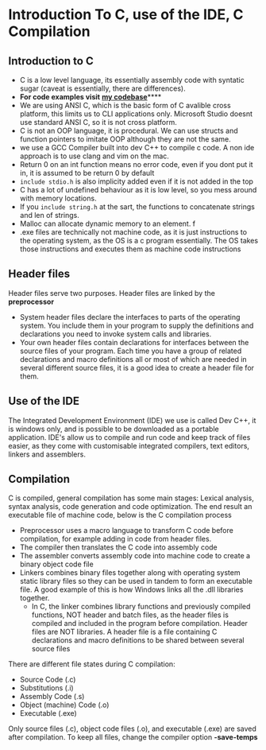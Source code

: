 # Introduction To C, use of the IDE, C Compilation

## Introduction to C

* C is a low level language, its essentially assembly code with syntatic sugar \(caveat is essentially, there are differences\).
* **For code examples visit** [**my codebase**](https://adnantech.gitbook.io/code/code/c/)\*\*\*\*
* We are using ANSI C, which is the basic form of C avalible cross platform, this limits us to CLI applications only. Microsoft Studio doesnt use standard ANSI C, so it is not cross platform. 
* C is not an OOP language, it is procedural. We can use structs and function pointers to imitate OOP although they are not the same.
* we use a GCC Compiler built into dev C++ to compile c code. A non ide approach is to use clang and vim on the mac. 
* Return 0 on an int function means no error code, even if you dont put it in, it is assumed to be return 0 by default 
* `include stdio.h` is also implicity added even if it is not added in the top
* C has a lot of undefined behaviour as it is low level, so you mess around with memory locations.
* If you `include string.h` at the sart, the functions to concatenate strings and len of strings.
* Malloc can allocate dynamic memory to an element. f
* .exe files are technically not machine code, as it is just instructions to the operating system, as the OS is a c program essentially. The OS takes those instructions and executes them as machine code instructions

## Header files

Header files serve two purposes. Header files are linked by the **preprocessor**

*  System header files declare the interfaces to parts of the operating system. You include them in your program to supply the definitions and declarations you need to invoke system calls and libraries.
* Your own header files contain declarations for interfaces between the source files of your program. Each time you have a group of related declarations and macro definitions all or most of which are needed in several different source files, it is a good idea to create a header file for them.

## Use of the IDE

The Integrated Development Environment \(IDE\) we use is called Dev C++, it is windows only, and is possible to be downloaded as a portable application. IDE's allow us to compile and run code and keep track of files easier, as they come with customisable integrated compilers, text editors, linkers and assemblers.

## Compilation

C is compiled, general compilation has some main stages: Lexical analysis, syntax analysis, code generation and code optimization. The end result an executable file of machine code, below is the C compilation process

* Preprocessor uses a macro language to transform C code before compilation, for example adding in code from header files.
* The compiler then translates the C code into assembly code
* The assembler converts assembly code into machine code to create a binary object code file
* Linkers combines binary files together along with operating system static library files so they can be used in tandem to form an executable file. A good example of this is how Windows links all the .dll libraries together.
  * In C, the linker combines library functions and previously compiled functions, NOT header and batch files, as the header files is compiled and included in the program before compilation. Header files are NOT libraries.  A header file is a file containing C declarations and macro definitions to be shared between several source files

There are different file states during C compilation:

* Source Code \(.c\)
* Substitutions \(.i\)
* Assembly Code \(.s\)
* Object \(machine\) Code \(.o\)
* Executable \(.exe\)

Only source files \(.c\), object code files \(.o\), and executable \(.exe\) are saved after compilation. To keep all files, change the compiler option **-save-temps**

